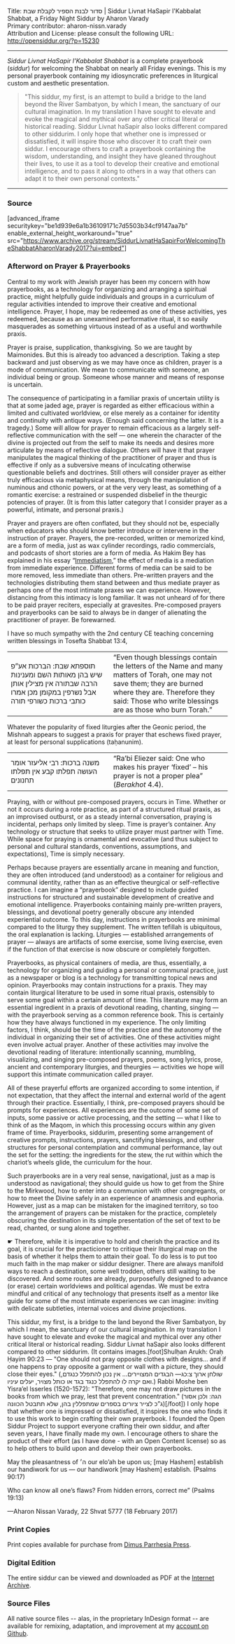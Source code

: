 <html>
<head></head>
<body>
Title: סדור לבנת הספיר לקבלת שבת | Siddur Livnat HaSapir l'Kabbalat Shabbat, a Friday Night Siddur by Aharon Varady<br />
Primary contributor: aharon-nissn.varady<br />
Attribution and License: please consult the following URL: <a href="http://opensiddur.org/?p=15230">http://opensiddur.org/?p=15230</a>
<p />
<hr />

<em>Siddur Livnat HaSapir l'Kabbalat Shabbat</em> is a complete prayerbook (<em>siddur</em>) for welcoming the Shabbat on nearly all Friday evenings. This is my personal prayerbook containing my idiosyncratic preferences in liturgical custom and aesthetic presentation.

<blockquote>"This siddur, my first, is an attempt to build a bridge to the land beyond the River Sambatyon, by which I mean, the sanctuary of our cultural imagination. In my translation I have sought to elevate and evoke the magical and mythical over any other critical literal or historical reading. Siddur Livnat haSapir also looks different compared to other siddurim. I only hope that whether one is impressed or dissatisfied, it will inspire those who discover it to craft their own siddur. I encourage others to craft a prayerbook containing the wisdom, understanding, and insight they have gleaned throughout their lives, to use it as a tool to develop their creative and emotional intelligence, and to pass it along to others in a way that others can adapt it to their own personal contexts."</blockquote>

<hr />

<h3>Source</h3>

[advanced_iframe securitykey="be1d939e6a1b36109171c7d5503b34cf9147aa7b" enable_external_height_workaround="true" src="https://www.archive.org/stream/SiddurLivnatHaSapirForWelcomingTheShabbatAharonVarady2017?ui=embed"]

</hr>

<h3>Afterword on Prayer & Prayerbooks</h3>

Central to my work with Jewish prayer has been my concern with how prayerbooks, as a technology for organizing and arranging a spiritual practice, might helpfully guide individuals and groups in a curriculum of regular activities intended to improve their creative and emotional intelligence. Prayer, I hope, may be redeemed as one of these activities, yes redeemed, because as an unexamined performative ritual, it so easily masquerades as something virtuous instead of as a useful and worthwhile praxis.

Prayer is praise, supplication, thanksgiving. So we are taught by Maimonides. But this is already too advanced a description. Taking a step backward and just observing as we may have once as children, prayer is a mode of communication. We mean to communicate with someone, an individual being or group. Someone whose manner and means of response is uncertain.

The consequence of participating in a familiar praxis of uncertain utility is that at some jaded age, prayer is regarded as either efficacious within a limited and cultivated worldview, or else merely as a container for identity and continuity with antique ways. (Enough said concerning the latter. It is a tragedy.) Some will allow for prayer to remain efficacious as a largely self-reflective communication with the self — one wherein the character of the divine is projected out from the self to make its needs and desires more articulate by means of reflective dialogue. Others will have it that prayer manipulates the magical thinking of the practitioner of prayer and thus is effective if only as a subversive means of inculcating otherwise questionable beliefs and doctrines. Still others will consider prayer as either truly efficacious via metaphysical means, through the manipulation of numinous and cthonic powers, or at the very very least, as something of a romantic exercise: a restrained or suspended disbelief in the theurgic potencies of prayer. (It is from this latter category that I consider prayer as a powerful, intimate, and personal praxis.) 


Prayer and prayers are often conflated, but they should not be, especially when educators who should know better introduce or intervene in the instruction of prayer. Prayers, the pre-recorded, written or memorized kind, are a form of media, just as wax cylinder recordings, radio commercials, and podcasts of short stories are a form of media. As Hakim Bey has explained in his essay “<a href="https://youtu.be/c0v2apGezu0">Immediatism</a>,” the effect of media is a mediation from immediate experience. Different forms of media can be said to be more removed, less immediate than others. Pre-written prayers and the technologies distributing them stand between and thus mediate prayer as perhaps one of the most intimate praxes we can experience. However, distancing from this intimacy is long familiar. It was not unheard of for there to be paid prayer reciters, especially at gravesites. Pre-composed prayers and prayerbooks can be said to always be in danger of alienating the practitioner of prayer. Be forewarned.

I have so much sympathy with the 2nd century CE teaching concerning written blessings in Tosefta Shabbat 13:4,

<table style="margin-left: auto;margin-right: auto;">
<tbody><tr>
<td width="46%"><div class="commentary"><span lang="he">
תוספתא שבת: הברכות אע”פ שיש בהן מאותות השם ומענינות הרבה שבתורה אין מצילין אותן אבל נשרפין במקומן מכן אמרו כותבי ברכות כשורפי תורה
</span></div></td>

<td width="53%"><div class="english">
“Even though blessings contain the letters of the Name and many matters of Torah, one may not save them; they are burned where they are. Therefore they said: Those who write blessings are as those who burn Torah.” 
</div></td>
</tbody></table>

Whatever the popularity of fixed liturgies after the Geonic period, the Mishnah appears to suggest a praxis for prayer that eschews fixed prayer, at least for personal supplications (taḥanunim).

<table style="margin-left: auto;margin-right: auto;">
<tbody><tr>
<td width="46%"><div class="commentary"><span lang="he">
משנה ברכות:
רבי אליעזר אומר העושה תפלתו קבע אין תפלתו תחנונים
</span></div>

<td width="53%"><div class="english">
“Ra’bi Eliezer said: One who makes his prayer ‘fixed’ – his prayer is not a proper plea” (<em>Berakhot</em> 4.4).
</div></td></tr>
</tbody></table>

Praying, with or without pre-composed prayers, occurs in Time. Whether or not it occurs during a rote practice, as part of a structured ritual praxis, as an improvised outburst, or as a steady internal conversation, praying is incidental, perhaps only limited by sleep. Time is prayer’s container. Any technology or structure that seeks to utilize prayer must partner with Time. While space for praying is ornamental and evocative (and thus subject to personal and cultural standards, conventions, assumptions, and expectations), Time is simply necessary.

Perhaps because prayers are essentially arcane in meaning and function, they are often introduced (and understood) as a container for religious and communal identity, rather than as an effective theurgical or self-reflective practice. I can imagine a “prayerbook” designed to include guided instructions for structured and sustainable development of creative and emotional intelligence. Prayerbooks containing mainly pre-written prayers, blessings, and devotional poetry generally obscure any intended experiential outcome. To this day, instructions in prayerbooks are minimal compared to the liturgy they supplement. The written tefillah is ubiquitous, the oral explanation is lacking. Liturgies — established arrangements of prayer — always are artifacts of some exercise, some living exercise, even if the function of that exercise is now obscure or completely forgotten.

Prayerbooks, as physical containers of media, are thus, essentially, a technology for organizing and guiding a personal or communal practice, just as a newspaper or blog is a technology for transmitting topical news and opinion. Prayerbooks may contain instructions for a praxis. They may contain liturgical literature to be used in some ritual praxis, ostensibly to serve some goal within a certain amount of time. This literature may form an essential ingredient in a praxis of devotional reading, chanting, singing — with the prayerbook serving as a common reference book. This is certainly how they have always functioned in my experience. The only limiting factors, I think, should be the time of the practice and the autonomy of the individual in organizing their set of activities. One of these activities might even involve actual prayer. Another of these activities may involve the devotional reading of literature: intentionally scanning, mumbling, visualizing, and singing pre-composed prayers, poems, song lyrics, prose, ancient and contemporary liturgies, and theurgies — activities we hope will support this intimate communication called prayer.

All of these prayerful efforts are organized according to some intention, if not expectation, that they affect the internal and external world of the agent through their practice. Essentially, I think, pre-composed prayers should be prompts for experiences. All experiences are the outcome of some set of inputs, some passive or active processing, and the setting — what I like to think of as the Maqom, in which this processing occurs within any given frame of time. Prayerbooks, siddurim, presenting some arrangement of creative prompts, instructions, prayers, sanctifying blessings, and other structures for personal contemplation and communal performance, lay out the set for the setting: the ingredients for the stew, the rut within which the chariot’s wheels glide, the curriculum for the hour.

Such prayerbooks are in a very real sense, navigational, just as a map is understood as navigational; they should guide us how to get from the Shire to the Mirkwood, how to enter into a communion with other congregants, or how to meet the Divine safely in an experience of anamnesis and euphoria. However, just as a map can be mistaken for the imagined territory, so too the arrangement of prayers can be mistaken for the practice, completely obscuring the destination in its simple presentation of the set of text to be read, chanted, or sung alone and together.

☛ Therefore, while it is imperative to hold and cherish the practice and its goal, it is crucial for the practicioner to critique their liturgical map on the basis of whether it helps them to attain their goal. To do less is to put too much faith in the map maker or siddur designer. There are always manifold ways to reach a destination, some well trodden, others still waiting to be discovered. And some routes are already, purposefully designed to advance (or erase) certain worldviews and political agendas. We must be extra mindful and critical of any technology that presents itself as a mentor like guide for some of the most intimate experiences we can imagine: inviting with delicate subtleties, internal voices and divine projections.

This siddur, my first, is a bridge to the land beyond the River Sambatyon, by which I mean, the sanctuary of our cultural imagination. In my translation I have sought to elevate and evoke the magical and mythical over any other critical literal or historical reading. Siddur Livnat haSapir also looks different compared to other siddurim. (It contains images.[foot]Shulḥan Arukh: Oraḥ Ḥayim 90:23 — "One should not pray opposite clothes with designs… and if one happens to pray opposite a garment or wall with a picture, they should close their eyes." (שולחן ארוך צ:כג— הבגדים המצויירים... אין נכון להתפלל כנגדם, ואם יקרה לו להתפלל כנגד בגד או כותל מצויר, יעלים עיניו.) Rabbi Moshe ben Yisra’el Isserles (1520-1572): "Therefore, one may not draw pictures in the books from which we pray, lest that prevent concentration." (הגה: ולכן אסור ג”כ לצייר ציורים בספרים שמתפללין בהן, שלא תתבטל הכוונה)[/foot]) I only hope that whether one is impressed or dissatisfied, it inspires the one who finds it to use this work to begin crafting their own prayerbook. I founded the Open Siddur Project to support everyone crafting their own siddur, and after seven years, I have finally made my own. I encourage others to share the product of their effort (as I have done - with an Open Content license) so as to help others to build upon and develop their own prayerbooks.

May the pleasantness of ה׳ our elo’ah be upon us; [may Hashem] establish our handiwork for us — our handiwork [may Hashem] establish. (Psalms 90:17)

Who can know all one’s flaws? From hidden errors, correct me” (Psalms 19:13)

—Aharon Nissan Varady, 22 Shvat 5777 (18 February 2017)

<h3>Print Copies</h3>

Print copies available for purchase from <a href="http://dimus.parrhesia.press/shop/siddurim/siddur-livnat-hasapir-lqabbalat-shabbat-by-aharon-varady/" rel="nofollow">Dimus Parrhesia Press</a>.

<h3>Digital Edition</h3>

The entire siddur can be viewed and downloaded as PDF at the <a href="https://archive.org/details/SiddurLivnatHaSapirForWelcomingTheShabbatAharonVarady2017">Internet Archive</a>.

<h3>Source Files</h3>

All native source files -- alas, in the proprietary InDesign format -- are available for remixing, adaptation, and improvement at my <a href="https://github.com/aharonium/Siddur-Livnat-HaSapir-kabshab">account on Github</a>.
</body>
</html>